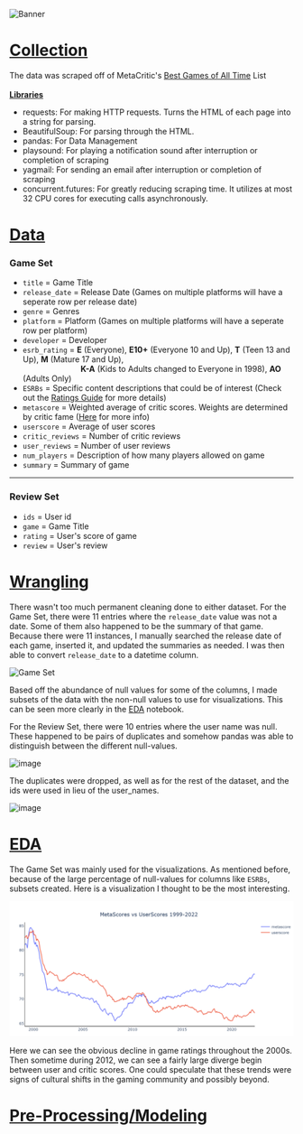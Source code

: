 ![Banner](https://user-images.githubusercontent.com/89433717/170891205-463af589-40b0-4135-9141-66b115c70c7b.png)
# [Collection](https://github.com/trentenAB/Video_Game_Recommendation_System/blob/main/notebooks/scraping_meta.ipynb)
The data was scraped off of MetaCritic's [Best Games of All Time](https://www.metacritic.com/browse/games/score/metascore/all/all/filtered) List<br><br>
<ins>__Libraries__</ins> 
- requests: For making HTTP requests. Turns the HTML of each page into a string for parsing.  
- BeautifulSoup: For parsing through the HTML.
- pandas: For Data Management
- playsound: For playing a notification sound after interruption or completion of scraping
- yagmail: For sending an email after interruption or completion of scraping
- concurrent.futures: For greatly reducing scraping time. It utilizes at most 32 CPU cores for executing calls asynchronously. 

# [Data](https://www.kaggle.com/datasets/trentenberam/metacritic-games-all-time)
### Game Set
- `title` = Game Title
- `release_date` = Release Date (Games on multiple platforms will have a seperate row per release date)
- `genre` = Genres
- `platform` = Platform (Games on multiple platforms will have a seperate row per platform)
- `developer` = Developer
- `esrb_rating` = __E__ (Everyone), __E10+__ (Everyone 10 and Up), __T__ (Teen 13 and Up), __M__ (Mature 17 and Up), 
                  <br> &nbsp;&nbsp;&nbsp;&nbsp;&nbsp;&nbsp;&nbsp;&nbsp;&nbsp;&nbsp;&nbsp;&nbsp;&nbsp;&nbsp;&nbsp;&nbsp;&nbsp;&nbsp;&nbsp;&nbsp;&nbsp;&nbsp;&nbsp;&nbsp;&nbsp; __K-A__ (Kids to Adults changed to Everyone in 1998), __AO__ (Adults Only)       
- `ESRBs` = Specific content descriptions that could be of interest (Check out the [Ratings Guide](https://www.esrb.org/ratings-guide/) for more details)
- `metascore` = Weighted average of critic scores. Weights are determined by critic fame ([Here](https://www.metacritic.com/about-metascores) for more info)
- `userscore` = Average of user scores
- `critic_reviews` = Number of critic reviews
- `user_reviews` = Number of user reviews 
- `num_players` = Description of how many players allowed on game
- `summary` = Summary of game
__________________________________________________________________________________
### Review Set
- `ids` = User id
- `game` = Game Title
- `rating` = User's score of game
- `review` = User's review

# [Wrangling](https://github.com/trentenAB/Video_Game_Recommendation_System/blob/main/notebooks/Wrangling.ipynb)
There wasn't too much permanent cleaning done to either dataset. For the Game Set, there were 11 entries where the `release_date` value was not a date. Some of them also happened to be the summary of that game. Because there were 11 instances, I manually searched the release date of each game, inserted it, and updated the summaries as needed. I was then able to convert `release_date` to a datetime column. 

![Game Set](https://user-images.githubusercontent.com/89433717/170890214-e72c1d23-f225-42a5-928b-1dad096db551.png)

Based off the abundance of null values for some of the columns, I made subsets of the data with the non-null values to use for visualizations. This can be seen more clearly in the [EDA](https://github.com/trentenAB/Video_Game_Recommendation_System/tree/main/notebooks/VGR%20EDA) notebook.  

[//]: # (Put pictures of this process)

For the Review Set, there were 10 entries where the user name was null. These happened to be pairs of duplicates and somehow pandas was able to distinguish between the different null-values.

![image](https://user-images.githubusercontent.com/89433717/170890328-bb1610a9-0ccf-4223-ac77-849c0a49e3f0.png)

The duplicates were dropped, as well as for the rest of the dataset, and the ids were used in lieu of the user_names. 

![image](https://user-images.githubusercontent.com/89433717/170890380-5cb4f4b0-7790-4be2-b814-a049d2fbebdf.png)

# [EDA](https://github.com/trentenAB/Video_Game_Recommendation_System/tree/main/notebooks/VGR%20EDA)
The Game Set was mainly used for the visualizations. As mentioned before, because of the large percentage of null-values for columns like `ESRBs`, subsets created. Here is a visualization I thought to be the most interesting. 

![Critic and User Ratings 1999-2022](https://github.com/trentenAB/Video_Game_Recommendation_System/blob/main/notebooks/VGR%20EDA/CriticScores%20vs%20UserScores.png)

Here we can see the obvious decline in game ratings throughout the 2000s. Then sometime during 2012, we can see a fairly large diverge begin between user and critic scores. One could speculate that these trends were signs of cultural shifts in the gaming community and possibly beyond.   

# [Pre-Processing/Modeling](https://github.com/trentenAB/Video_Game_Recommendation_System/blob/main/notebooks/Preprocess%20and%20Modeling.ipynb)

